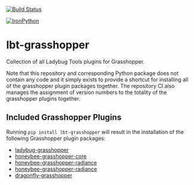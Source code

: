 [![Build Status](https://travis-ci.org/ladybug-tools/lbt-grasshopper.svg?branch=master)](https://travis-ci.org/ladybug-tools/lbt-grasshopper)

[![IronPython](https://img.shields.io/badge/ironpython-2.7-red.svg)](https://github.com/IronLanguages/ironpython2/releases/tag/ipy-2.7.8/)

# lbt-grasshopper

Collection of all Ladybug Tools plugins for Grasshopper.

Note that this repository and corresponding Python package does not contain any
code and it simply exists to provide a shortcut for installing all of the grasshopper
plugin packages together. The repository CI also manages the assignment of version
numbers to the totality of the grasshopper plugins together.

## Included Grasshopper Plugins

Running `pip install lbt-grasshopper` will result in the installation of the
following Grasshopper plugin packages:

* [ladybug-grasshopper](https://github.com/ladybug-tools/ladybug-grasshopper)
* [honeybee-grasshopper-core](https://github.com/ladybug-tools/honeybee-grasshopper-core)
* [honeybee-grasshopper-radiance](https://github.com/ladybug-tools/honeybee-grasshopper-radiance)
* [honeybee-grasshopper-radiance](https://github.com/ladybug-tools/honeybee-grasshopper-energy)
* [dragonfly-grasshopper](https://github.com/ladybug-tools/dragonfly-grasshopper)
